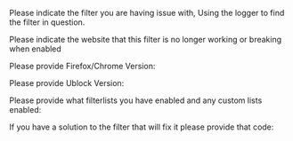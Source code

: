 Please indicate the filter you are having issue with, Using the logger to find the filter in question.


Please indicate the website that this filter is no longer working or breaking when enabled


Please provide Firefox/Chrome Version:


Please provide Ublock Version:


Please provide what filterlists you have enabled and any custom lists enabled:


If you have a solution to the filter that will fix it please provide that code:

